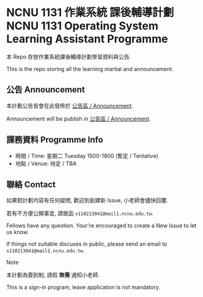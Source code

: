 # NCNU 1131 作業系統 課後輔導計劃<br>NCNU 1131 Operating System Learning Assistant Programme

本 Repo 存放作業系統課後輔導計劃學習資料與公告.

This is the repo storing all the learning martial and announcement.

## 公告 Announcement

本計劃公告皆會在此發佈於
[公告區 / Announcement](https://github.com/110213041/1131-OS-LA/issues/2).

Announcement will be publish in
[公告區 / Announcement](https://github.com/110213041/1131-OS-LA/issues/2).

## 課務資料 Programme Info

- 時間 / Time: 星期二 Tuesday 1500-1800 (暫定 / Tentative)
- 地點 / Venue: 待定 / TBA

## 聯絡 Contact

如果對計劃内容有任何疑問, 歡迎到創建新 Issue, 小老師會儘快回覆.

若有不方便公開事宜, 請致函 `s110213041@mail1.ncnu.edu.tw`.

Fellows have any question. Your're encouraged to create a New Issue to let us
know.

If things not suitable discuses in public, please send an email to
`s110213041@mail1.ncnu.edu.tw`.

> [!NOTE]
> 本計劃為簽到制, 請假 **無需** 通知小老師.
>
> This is a sign-in program, leave application is not mandatory.
